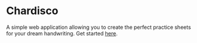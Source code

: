 # Chardisco
A simple web application allowing you to create the perfect practice sheets for your dream handwriting.
Get started <a href="https://nosehad.github.io/chardisco/app">here</a>.
